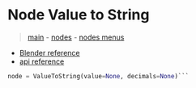 # Node Value to String

> [main](../structure.md) - [nodes](nodes.md) - [nodes menus](nodes_menus.md)

- [Blender reference](https://docs.blender.org/manual/en/latest/modeling/geometry_nodes/text/value_to_string.html)
 - [api reference]({node.blender_python_ref})

```python
node = ValueToString(value=None, decimals=None)```
